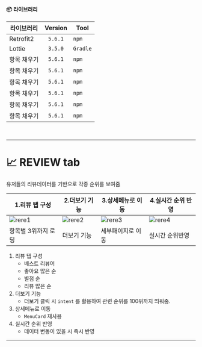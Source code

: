 #### 📦 라이브러리

| 라이브러리  | Version | Tool     |
| ----------- | :-----: | -------- |
| Retrofit2   | `5.6.1` | `npm`    |
| Lottie      | `3.5.0` | `Gradle` |
| 항목 채우기 | `5.6.1` | `npm`    |
| 항목 채우기 | `5.6.1` | `npm`    |
| 항목 채우기 | `5.6.1` | `npm`    |
| 항목 채우기 | `5.6.1` | `npm`    |
| 항목 채우기 | `5.6.1` | `npm`    |
| 항목 채우기 | `5.6.1` | `npm`    |

</br>

---

# 📈 REVIEW tab

유저들의 리뷰데이터를 기반으로 각종 순위를 보여줌


|1.리뷰 탭 구성 |2.더보기 기능 |3.상세메뉴로 이동 |4.실시간 순위 반영 |
| ---- | ---- | ----| ----|
| ![rere1](https://user-images.githubusercontent.com/95959567/205869089-e6e6034a-4b27-41c9-9083-de38d73e3083.gif) | ![rere2](https://user-images.githubusercontent.com/95959567/205869193-15bed371-8cc4-4f49-9401-b86c82eb250c.gif) | ![rere3](https://user-images.githubusercontent.com/95959567/205869332-11366d2b-cfd0-4173-b3ca-5e01dca18e2f.gif) | ![rere4](https://user-images.githubusercontent.com/95959567/205869397-3e7b7c88-2bd1-46dd-910a-656353ac500a.gif) |
|항목별 3위까지 로딩 | 더보기 기능 | 세부패이지로 이동 | 실시간 순위반영|

1. 리뷰 탭 구성
    -   베스트 리뷰어
    -   좋아요 많은 순
    -   별점 순
    -   리뷰 많은 순
2. 더보기 기능  
    - 더보기 클릭 시 `intent` 를 활용하여 관련 순위를 100위까지 띄워줌.
3. 상세메뉴로 이동
    - `MenuCard` 재사용
4. 실시간 순위 반영
    - 데이터 변동이 있을 시 즉시 반영



---
